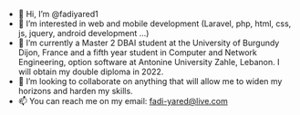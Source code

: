 - 👋 Hi, I’m @fadiyared1
- 👀 I’m interested in web and mobile development (Laravel, php, html, css, js, jquery, android development ...)
- 🌱 I’m currently a Master 2 DBAI student at the University of Burgundy Dijon, France and a
      fifth year student in Computer and Network Engineering, option software at Antonine University Zahle, Lebanon.
      I will obtain my double diploma in 2022.
- 💞️ I’m looking to collaborate on anything that will allow me to widen my horizons and harden my skills. 
- 📫 You can reach me on my email: fadi-yared@live.com 

<!---
fadiyared1/fadiyared1 is a ✨ special ✨ repository because its `README.md` (this file) appears on your GitHub profile.
You can click the Preview link to take a look at your changes.
--->
